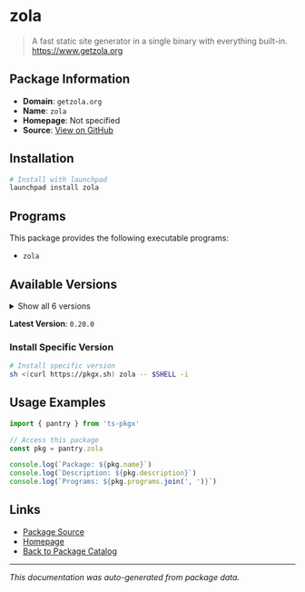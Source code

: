 # zola

> A fast static site generator in a single binary with everything built-in. https://www.getzola.org

## Package Information

- **Domain**: `getzola.org`
- **Name**: `zola`
- **Homepage**: Not specified
- **Source**: [View on GitHub](https://github.com/pkgxdev/pantry/tree/main/projects/getzola.org/package.yml)

## Installation

```bash
# Install with launchpad
launchpad install zola
```

## Programs

This package provides the following executable programs:

- `zola`

## Available Versions

<details>
<summary>Show all 6 versions</summary>

- `0.20.0`, `0.19.2`, `0.19.1`, `0.19.0`, `0.18.0`
- `0.17.2`

</details>

**Latest Version**: `0.20.0`

### Install Specific Version

```bash
# Install specific version
sh <(curl https://pkgx.sh) zola -- $SHELL -i
```

## Usage Examples

```typescript
import { pantry } from 'ts-pkgx'

// Access this package
const pkg = pantry.zola

console.log(`Package: ${pkg.name}`)
console.log(`Description: ${pkg.description}`)
console.log(`Programs: ${pkg.programs.join(', ')}`)
```

## Links

- [Package Source](https://github.com/pkgxdev/pantry/tree/main/projects/getzola.org/package.yml)
- [Homepage](#)
- [Back to Package Catalog](../../package-catalog.md)

---

*This documentation was auto-generated from package data.*
